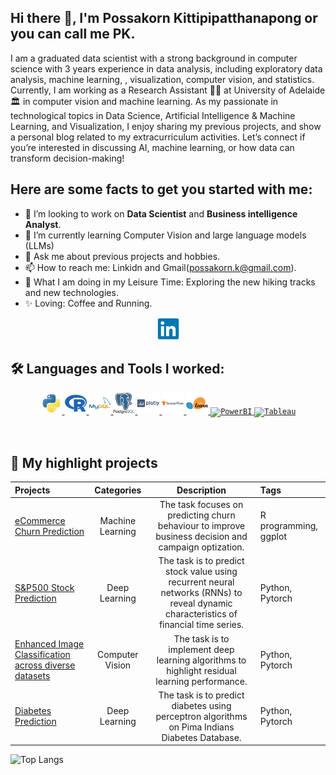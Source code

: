 ## Hi there 👋, I'm Possakorn Kittipipatthanapong or you can call me PK. 
I am a graduated data scientist with a strong background in computer science with 3 years experience in data analysis, including exploratory data analysis, machine learning, , visualization, computer vision, and statistics. Currently, I am working as a Research Assistant 🧑‍🔬 at University of Adelaide 🏛️ in computer vision and machine learning. As my passionate in technological topics in Data Science, Artificial Intelligence & Machine Learning, and Visualization, I enjoy sharing my previous projects, and show a personal blog related to my extracurriculum activities. Let’s connect if you’re interested in discussing AI, machine learning, or how data can transform decision-making!

## Here are some facts to get you started with me:
- 👯 I’m looking to work on **Data Scientist** and **Business intelligence Analyst**.
- 🌱 I’m currently learning Computer Vision and large language models (LLMs)
- 💬 Ask me about previous projects and hobbies.
- 📫 How to reach me: Linkidn and Gmail(possakorn.k@gmail.com).
- 🌱 What I am doing in my Leisure Time: Exploring the new hiking tracks and new technologies.
- ✨ Loving: Coffee and Running.

<p align="center"> 
    <a href="https://www.linkedin.com/in/possakorn-kittipipatthanapong1/" target="_blank"> 
        <code><img src="https://github.com/devicons/devicon/blob/master/icons/linkedin/linkedin-original.svg" alt="Linkedin" width="35" height="35"/></code>
    </a> 
</p>

## 🛠️ Languages and Tools I worked:

<p align="center"> 
    <a href="https://www.w3schools.com/python/default.asp" target="_blank"> 
        <code><img src="https://github.com/devicons/devicon/blob/master/icons/python/python-original.svg" alt="Python" width="35" height="35"/></code>
    </a> 
    <a href="https://www.w3schools.com/r/default.asp" target="_blank"> 
        <code><img src="https://github.com/devicons/devicon/blob/master/icons/r/r-plain.svg" alt="R" width="35" height="35"/></code> 
    </a> 
    <a href="https://www.w3schools.com" target="_blank"> 
        <code><img src="https://github.com/devicons/devicon/blob/master/icons/mysql/mysql-original-wordmark.svg" alt="mySQL" width="35" height="35"/></code> 
    </a>
    <a href="https://www.w3schools.com" target="_blank"> 
        <code><img src="https://github.com/devicons/devicon/blob/master/icons/postgresql/postgresql-original-wordmark.svg" alt="PostgreSQL" width="35" height="35"/></code> 
    </a>
    <a href="https://www.w3schools.com" target="_blank"> 
        <code><img src="https://github.com/devicons/devicon/blob/master/icons/plotly/plotly-original-wordmark.svg" alt="Plotly" width="35" height="35"/></code> 
    </a>
    <a href="https://www.w3schools.com" target="_blank"> 
        <code><img src="https://github.com/devicons/devicon/blob/master/icons/tensorflow/tensorflow-original-wordmark.svg" alt="Tensorflow" width="35" height="35"/></code> 
    </a>
    <a href="https://www.w3schools.com" target="_blank"> 
        <code><img src="https://github.com/devicons/devicon/blob/master/icons/scikitlearn/scikitlearn-original.svg" alt="scikit-learn" width="35" height="35"/></code> 
    </a>
    <a href="https://www.microsoft.com/en-us/power-platform/products/power-bi" target="_blank"> 
        <code><img src="https://github.com/microsoft/PowerBI-Icons/blob/main/SVG/Power-BI.svg" alt="PowerBI" width="35" height="35"/></code> 
    </a>
    <a href="https://www.tableau.com/" target="_blank"> 
        <code><img src="https://img.icons8.com/color/48/tableau-software.png" alt="Tableau" width="35" height="35"/></code> 
    </a> 
</p>
<br>


## 📑 My highlight projects 
|  Projects | Categories |    Description     |   Tags     |
| :---       |    :----:   |   :----:   |    :--- |
| [eCommerce Churn Prediction](https://github.com/possakorn/DataScience-AcademicMaterial/blob/main/05_BigDataProject/partD_summary.pdf)   | Machine Learning | The task focuses on predicting churn behaviour to improve business decision and campaign optization.   | R programming, ggplot |
| [S&P500 Stock Prediction](https://github.com/possakorn/DataScience-AcademicMaterial/blob/main/06_Deeplearning/DeepLearning_StockPricePrediction_RNN.pdf) | Deep Learning | The task is to predict stock value using recurrent neural networks (RNNs) to reveal dynamic characteristics of financial time series. | Python, Pytorch |
| [Enhanced Image Classification across diverse datasets](https://github.com/guolipin/IBM_stock_prediction)   | Computer Vision | The task is to implement deep learning algorithms to highlight residual learning performance. | Python, Pytorch |
| [Diabetes Prediction](https://github.com/possakorn/DataScience-AcademicMaterial/blob/main/06_Deeplearning/DeepLearning_DiabetesPrediction_Perceptron.pdf) | Deep Learning | The task is to predict diabetes using perceptron algorithms on Pima Indians Diabetes Database.| Python, Pytorch |


![Top Langs](https://github-readme-stats.vercel.app/api/top-langs/?username=anuraghazra&layout=compact)
